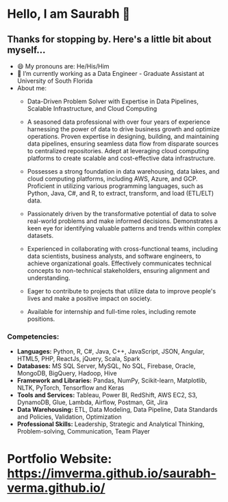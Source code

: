 # Hello, I am Saurabh 👋

## Thanks for stopping by. Here's a little bit about myself...


- 😄 My pronouns are: He/His/Him
- 🔭 I’m currently working as a Data Engineer - Graduate Assistant at University of South Florida
- About me:
  - Data-Driven Problem Solver with Expertise in Data Pipelines, Scalable Infrastructure, and Cloud Computing
  - A seasoned data professional with over four years of experience harnessing the power of data to drive business growth and optimize operations. Proven expertise in designing, building, and maintaining data pipelines, ensuring seamless data flow from disparate sources to centralized repositories. Adept at leveraging cloud computing platforms to create scalable and cost-effective data infrastructure.

  - Possesses a strong foundation in data warehousing, data lakes, and cloud computing platforms, including AWS, Azure, and GCP. Proficient in utilizing various programming languages, such as Python, Java, C#, and R, to extract, transform, and load (ETL/ELT) data.

  - Passionately driven by the transformative potential of data to solve real-world problems and make informed decisions. Demonstrates a keen eye for identifying valuable patterns and trends within complex datasets.

  - Experienced in collaborating with cross-functional teams, including data scientists, business analysts, and software engineers, to achieve organizational goals. Effectively communicates technical concepts to non-technical stakeholders, ensuring alignment and understanding.

  - Eager to contribute to projects that utilize data to improve people's lives and make a positive impact on society.

  - Available for internship and full-time roles, including remote positions.

### Competencies:

- **Languages:** Python, R, C#, Java, C++, JavaScript, JSON, Angular, HTML5, PHP, ReactJs, jQuery, Scala, Spark
- **Databases:** MS SQL Server, MySQL, No SQL, Firebase, Oracle, MongoDB, BigQuery, Hadoop, Hive
- **Framework and Libraries:** Pandas, NumPy, Scikit-learn, Matplotlib, NLTK, PyTorch, Tensorflow and Keras
- **Tools and Services:** Tableau, Power BI, RedShift, AWS EC2, S3, DynamoDB, Glue, Lambda, Airflow, Postman, Git, Jira
- **Data Warehousing:** ETL, Data Modeling, Data Pipeline, Data Standards and Policies, Validation, Optimization
- **Professional Skills:** Leadership, Strategic and Analytical Thinking, Problem-solving, Communication, Team Player

# Portfolio Website: https://imverma.github.io/saurabh-verma.github.io/
